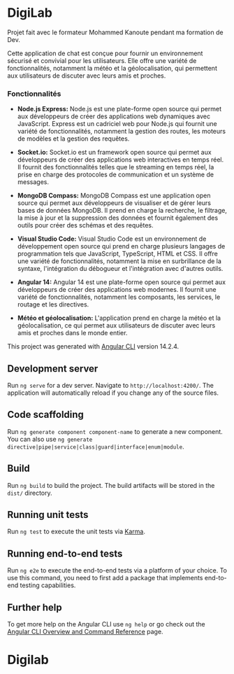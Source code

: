 # DigiLab

Projet fait avec le formateur Mohammed Kanoute pendant ma formation de Dev.

Cette application de chat est conçue pour fournir un environnement sécurisé et convivial pour les utilisateurs. Elle offre une variété de fonctionnalités, notamment la météo et la géolocalisation, qui permettent aux utilisateurs de discuter avec leurs amis et proches.

### **Fonctionnalités**

- **Node.js Express:** Node.js est une plate-forme open source qui permet aux développeurs de créer des applications web dynamiques avec JavaScript. Express est un cadriciel web pour Node.js qui fournit une variété de fonctionnalités, notamment la gestion des routes, les moteurs de modèles et la gestion des requêtes.

- **Socket.io:** Socket.io est un framework open source qui permet aux développeurs de créer des applications web interactives en temps réel. Il fournit des fonctionnalités telles que le streaming en temps réel, la prise en charge des protocoles de communication et un système de messages.

- **MongoDB Compass:** MongoDB Compass est une application open source qui permet aux développeurs de visualiser et de gérer leurs bases de données MongoDB. Il prend en charge la recherche, le filtrage, la mise à jour et la suppression des données et fournit également des outils pour créer des schémas et des requêtes.

- **Visual Studio Code:** Visual Studio Code est un environnement de développement open source qui prend en charge plusieurs langages de programmation tels que JavaScript, TypeScript, HTML et CSS. Il offre une variété de fonctionnalités, notamment la mise en surbrillance de la syntaxe, l'intégration du débogueur et l'intégration avec d'autres outils.

- **Angular 14:** Angular 14 est une plate-forme open source qui permet aux développeurs de créer des applications web modernes. Il fournit une variété de fonctionnalités, notamment les composants, les services, le routage et les directives.

- **Météo et géolocalisation:** L'application prend en charge la météo et la géolocalisation, ce qui permet aux utilisateurs de discuter avec leurs amis et proches dans le monde entier.

This project was generated with [Angular CLI](https://github.com/angular/angular-cli) version 14.2.4.

## Development server

Run `ng serve` for a dev server. Navigate to `http://localhost:4200/`. The application will automatically reload if you change any of the source files.

## Code scaffolding

Run `ng generate component component-name` to generate a new component. You can also use `ng generate directive|pipe|service|class|guard|interface|enum|module`.

## Build

Run `ng build` to build the project. The build artifacts will be stored in the `dist/` directory.

## Running unit tests

Run `ng test` to execute the unit tests via [Karma](https://karma-runner.github.io).

## Running end-to-end tests

Run `ng e2e` to execute the end-to-end tests via a platform of your choice. To use this command, you need to first add a package that implements end-to-end testing capabilities.

## Further help

To get more help on the Angular CLI use `ng help` or go check out the [Angular CLI Overview and Command Reference](https://angular.io/cli) page.
# Digilab
